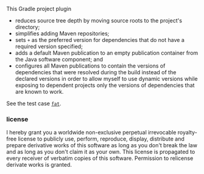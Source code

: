 This Gradle project plugin
- reduces source tree depth by moving source roots to the project's directory;
- simplifies adding Maven repositories;
- sets `+` as the preferred version for dependencies that do not have a required version specified;
- adds a default Maven publication to an empty publication container from the Java software component; and
- configures all Maven publications to contain the versions of dependencies that were resolved during the build
instead of the declared versions in order to allow myself to use dynamic versions
while exposing to dependent projects only the versions of dependencies that are known to work.

See the test case [`fat`](./test/cases/fat/build.gradle).

### license
I hereby grant you a worldwide non-exclusive perpetual irrevocable royalty-free license
to publicly use, perform, reproduce, display, distribute and prepare derivative works of this software
as long as you don't break the law and as long as you don't claim it as your own.
This license is propagated to every receiver of verbatim copies of this software.
Permission to relicense derivate works is granted.
